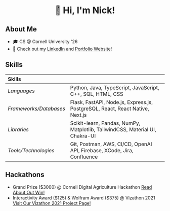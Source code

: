 <h1 style="text-align:center"> 👋 Hi, I'm Nick! </h1>

## About Me
- 🎓 CS @ Cornell University '26 
- 📝 Check out my [LinkedIn](https://www.linkedin.com/in/nickchanng/) and [Portfolio Website](https://nickchanng.com/)!

## Skills
| **Skills** | |
|:-----| :-----|
| *Languages* | Python, Java, TypeScript, JavaScript, C++, SQL, HTML, CSS | 
| *Frameworks/Databases* | Flask, FastAPI, Node.js, Express.js, PostgreSQL, React, React Native, Next.js |
| *Libraries* | Scikit-learn, Pandas, NumPy, Matplotlib, TailwindCSS, Material UI, Chakra-UI |
| *Tools/Technologies* | Git, Postman, AWS, CI/CD, OpenAI API, Firebase, XCode, Jira, Confluence |

## Hackathons

- Grand Prize ($3000) @ Cornell Digital Agriculture Hackathon [Read About Out Win!](https://news.cornell.edu/stories/2024/02/freshmen-win-top-prize-digital-ag-hackathon)
- Interactivity Award ($125) & Wolfram Award ($375) @ Vizathon 2021 [Visit Our Vizathon 2021 Project Page!](https://devpost.com/software/stop-aapi-hate-dashboard)

<!--
**NicholasChanng/NicholasChanng** is a ✨ _special_ ✨ repository because its `README.md` (this file) appears on your GitHub profile.

Here are some ideas to get you started:

- 🔭 I’m currently working on ...
- 🌱 I’m currently learning ...
- 👯 I’m looking to collaborate on ...
- 🤔 I’m looking for help with ...
- 💬 Ask me about ...
- 📫 How to reach me: ...
- 😄 Pronouns: ...
- ⚡ Fun fact: ...
-->
